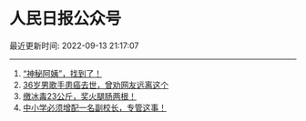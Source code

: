 # 人民日报公众号

最近更新时间: 2022-09-13 21:17:07

--- 
1. [“神秘阿姨”，找到了！](https://mp.weixin.qq.com/s/WhsC2wTleQIMGf_bhyNSsw) 
2. [36岁男歌手患癌去世，曾劝网友远离这个](https://mp.weixin.qq.com/s/Z-9unOyFGjhCR86X3Djsbg) 
3. [缴冰毒23公斤，奖火腿肠两根！](https://mp.weixin.qq.com/s/rBtBLWyVn-EbBkZTuU66og) 
4. [中小学必须增配一名副校长，专管这事！](https://mp.weixin.qq.com/s/GzYM6LKhVZ4_OuC2F9mOEw) 
